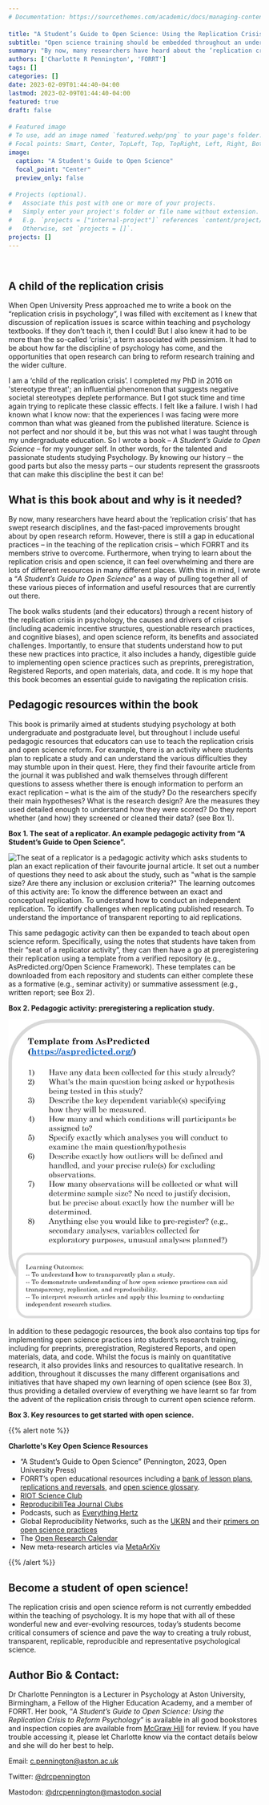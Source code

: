 ```yaml
---
# Documentation: https://sourcethemes.com/academic/docs/managing-content/

title: "A Student’s Guide to Open Science: Using the Replication Crisis to Reform Psychology"
subtitle: "Open science training should be embedded throughout an undergraduate degree - “A Student’s Guide to Open Science” provides a resource to achieve this."
summary: "By now, many researchers have heard about the ‘replication crisis’ that has swept research disciplines and the fast-paced improvements brought about by open research reform. However, there is still a gap in educational practices – in the teaching of the replication crisis – which FORRT and its members strive to overcome. This educator’s corner introduces a new book, “*A Student’s Guide to Open Science: Using the Replication Crisis to Reform Psychology*” and the useful pedagogic resources within it, which allows students to develop a fundamental understanding of the origins and drivers of the replication crisis and how to use open research practices throughout their own research training."
authors: ['Charlotte R Pennington', 'FORRT']
tags: []
categories: []
date: 2023-02-09T01:44:40-04:00
lastmod: 2023-02-09T01:44:40-04:00
featured: true
draft: false

# Featured image
# To use, add an image named `featured.webp/png` to your page's folder.
# Focal points: Smart, Center, TopLeft, Top, TopRight, Left, Right, BottomLeft, Bottom, BottomRight.
image:
  caption: "A Student's Guide to Open Science"
  focal_point: "Center"
  preview_only: false

# Projects (optional).
#   Associate this post with one or more of your projects.
#   Simply enter your project's folder or file name without extension.
#   E.g. `projects = ["internal-project"]` references `content/project/deep-learning/index.md`.
#   Otherwise, set `projects = []`.
projects: []
---
```


<br>

## A child of the replication crisis
When Open University Press approached me to write a book on the “replication crisis in psychology”, I was filled with excitement as I knew that discussion of replication issues is scarce within teaching and psychology textbooks. If they don’t teach it, then I could! But I also knew it had to be more than the so-called ‘crisis’; a term associated with pessimism. It had to be about how far the discipline of psychology has come, and the opportunities that open research can bring to reform research training and the wider culture. 

I am a ‘child of the replication crisis’. I completed my PhD in 2016 on 'stereotype threat'; an influential phenomenon that suggests negative societal stereotypes deplete performance. But I got stuck time and time again trying to replicate these classic effects. I felt like a failure. I wish I had known what I know now: that the experiences I was facing were more common than what was gleaned from the published literature. Science is not perfect and nor should it be, but this was not what I was taught through my undergraduate education. So I wrote a book – *A Student’s Guide to Open Science* – for my younger self. In other words, for the talented and passionate students studying Psychology. By knowing our history – the good parts but also the messy parts – our students represent the grassroots that can make this discipline the best it can be!

## What is this book about and why is it needed?
By now, many researchers have heard about the ‘replication crisis’ that has swept research disciplines, and the fast-paced improvements brought about by open research reform. However, there is still a gap in educational practices – in the teaching of the replication crisis – which FORRT and its members strive to overcome. Furthermore, when trying to learn about the replication crisis and open science, it can feel overwhelming and there are lots of different resources in many different places. With this in mind, I wrote a “*A Student’s Guide to Open Science*” as a way of pulling together all of these various pieces of information and useful resources that are currently out there. 

The book walks students (and their educators) through a recent history of the replication crisis in psychology, the causes and drivers of crises (including academic incentive structures, questionable research practices, and cognitive biases), and open science reform, its benefits and associated challenges. Importantly, to ensure that students understand how to put these new practices into practice, it also includes a handy, digestible guide to implementing open science practices such as preprints, preregistration, Registered Reports, and open materials, data, and code. It is my hope that this book becomes an essential guide to navigating the replication crisis. 

## Pedagogic resources within the book
This book is primarily aimed at students studying psychology at both undergraduate and postgraduate level, but throughout I include useful pedagogic resources that educators can use to teach the replication crisis and open science reform. For example, there is an activity where students plan to replicate a study and can understand the various difficulties they may stumble upon in their quest. Here, they find their favourite article from the journal it was published and walk themselves through different questions to assess whether there is enough information to perform an exact replication – what is the aim of the study? Do the researchers specify their main hypotheses? What is the research design? Are the measures they used detailed enough to understand how they were scored? Do they report whether (and how) they screened or cleaned their data? (see Box 1).

**Box 1. The seat of a replicator. An example pedagogic activity from “A Student’s Guide to Open Science”.**

![The seat of a replicator is a pedagogic activity which asks students to plan an exact replication of their favourite journal article. It set out a number of questions they need to ask about the study, such as "what is the sample size? Are there any inclusion or exclusion criteria?" The learning outcomes of this activity are: To know the difference between an exact and conceptual replication. To understand how to conduct an independent replication. To identify challenges when replicating published research. To understand the importance of transparent reporting to aid replications.](seat-of-a-replicator.webp)

This same pedagogic activity can then be expanded to teach about open science reform. Specifically, using the notes that students have taken from their “seat of a replicator activity”, they can then have a go at preregistering their replication using a template from a verified repository (e.g., AsPredicted.org/Open Science Framework). These templates can be downloaded from each repository and students can either complete these as a formative (e.g., seminar activity) or summative assessment (e.g., written report; see Box 2). 

**Box 2. Pedagogic activity: preregistering a replication study.**

![This activity asks students to write a preregistration for a replication study, using the As Predicted dot org template. The learning outcomes for this are: To understand how to transparently plan a study. To demonstrate understanding of how open science practices can aid transparency, replication, and reproducibility. To interpret research articles and apply this learning to conducting independent research studies.](aspredicted-template.webp)

In addition to these pedagogic resources, the book also contains top tips for implementing open science practices into student’s research training, including for preprints, preregistration, Registered Reports, and open materials, data, and code. Whilst the focus is mainly on quantitative research, it also provides links and resources to qualitative research. In addition, throughout it discusses the many different organisations and initiatives that have shaped my own learning of open science (see Box 3), thus providing a detailed overview of everything we have learnt so far from the advent of the replication crisis through to current open science reform.

**Box 3. Key resources to get started with open science.**

{{% alert note %}}

**Charlotte's Key Open Science Resources**

- “A Student’s Guide to Open Science” (Pennington, 2023, Open University Press)
- FORRT’s open educational resources including a [bank of lesson plans](/lesson-plans), [replications and reversals](/reversals), and [open science glossary](/glossary).
- [RIOT Science Club](https://riotscience.co.uk/)
- [ReproducibiliTea Journal Clubs](https://reproducibilitea.org/)
- Podcasts, such as [Everything Hertz](https://everythinghertz.com/)
- Global Reproducibility Networks, such as the [UKRN](https://www.ukrn.org/) and their [primers on open science practices](https://www.ukrn.org/primers/)
- The [Open Research Calendar](https://openresearchcalendar.org/)
- New meta-research articles via [MetaArXiv](https://osf.io/preprints/metaarxiv/)

{{% /alert %}}

## Become a student of open science!
The replication crisis and open science reform is not currently embedded within the teaching of psychology. It is my hope that with all of these wonderful new and ever-evolving resources, today’s students become critical consumers of science and pave the way to creating a truly robust, transparent, replicable, reproducible and representative psychological science.

## Author Bio & Contact: 
Dr Charlotte Pennington is a Lecturer in Psychology at Aston University, Birmingham, a Fellow of the Higher Education Academy, and a member of FORRT. Her book, “*A Student’s Guide to Open Science: Using the Replication Crisis to Reform Psychology*” is available in all good bookstores and inspection copies are available from [McGraw Hill](https://www.mheducation.com.au/a-student-s-guide-to-open-science-using-the-replication-crisis-to-reform-psychology-9780335251162-aus) for review. If you have trouble accessing it, please let Charlotte know via the contact details below and she will do her best to help. 

Email: [c.pennington@aston.ac.uk](mailto:c.pennington@aston.ac.uk)

Twitter: [@drcpennington](https://twitter.com/drcpennington)

Mastodon: [@drcpennington@mastodon.social](https://mastodon.social/@drcpennington)
